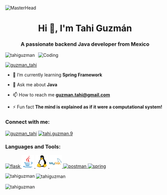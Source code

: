 ![MasterHead](https://cdn.hashnode.com/res/hashnode/image/upload/v1642776898162/A0RiFSWR1.jpeg)

<h1 align="center">Hi 👋, I'm Tahi Guzmán</h1>
<h3 align="center">A passionate backend Java developer from Mexico</h3>
<img align="right" alt="Coding" width="400" src="https://camo.githubusercontent.com/5ddf73ad3a205111cf8c686f687fc216c2946a75005718c8da5b837ad9de78c9/68747470733a2f2f7468756d62732e6766796361742e636f6d2f4576696c4e657874446576696c666973682d736d616c6c2e676966">


<p align="left"> <img src="https://komarev.com/ghpvc/?username=tahiguzman&label=Profile%20views&color=0e75b6&style=flat" alt="tahiguzman" /> </p>

<p align="left"> <a href="https://twitter.com/guzman_tahi" target="blank"><img src="https://img.shields.io/twitter/follow/guzman_tahi?logo=twitter&style=for-the-badge" alt="guzman_tahi" /></a> </p>

- 🌱 I’m currently learning **Spring Framework**

- 💬 Ask me about **Java**

- 📫 How to reach me **guzman.tahi@gmail.com**

- ⚡ Fun fact **The mind is explained as if it were a computational system!**

<h3 align="left">Connect with me:</h3>
<p align="left">
<a href="https://twitter.com/guzman_tahi" target="blank"><img align="center" src="https://raw.githubusercontent.com/rahuldkjain/github-profile-readme-generator/master/src/images/icons/Social/twitter.svg" alt="guzman_tahi" height="30" width="40" /></a>
<a href="https://fb.com/tahi.guzman.9" target="blank"><img align="center" src="https://raw.githubusercontent.com/rahuldkjain/github-profile-readme-generator/master/src/images/icons/Social/facebook.svg" alt="tahi.guzman.9" height="30" width="40" /></a>
</p>

<h3 align="left">Languages and Tools:</h3>
<p align="left"> <a href="https://flask.palletsprojects.com/" target="_blank" rel="noreferrer"> <img src="https://www.vectorlogo.zone/logos/pocoo_flask/pocoo_flask-icon.svg" alt="flask" width="40" height="40"/> </a> <a href="https://www.java.com" target="_blank" rel="noreferrer"> <img src="https://raw.githubusercontent.com/devicons/devicon/master/icons/java/java-original.svg" alt="java" width="40" height="40"/> </a> <a href="https://www.linux.org/" target="_blank" rel="noreferrer"> <img src="https://raw.githubusercontent.com/devicons/devicon/master/icons/linux/linux-original.svg" alt="linux" width="40" height="40"/> </a> <a href="https://www.mysql.com/" target="_blank" rel="noreferrer"> <img src="https://raw.githubusercontent.com/devicons/devicon/master/icons/mysql/mysql-original-wordmark.svg" alt="mysql" width="40" height="40"/> </a> <a href="https://postman.com" target="_blank" rel="noreferrer"> <img src="https://www.vectorlogo.zone/logos/getpostman/getpostman-icon.svg" alt="postman" width="40" height="40"/> </a> <a href="https://spring.io/" target="_blank" rel="noreferrer"> <img src="https://www.vectorlogo.zone/logos/springio/springio-icon.svg" alt="spring" width="40" height="40"/> </a> </p>

<p><img align="left" src="https://github-readme-stats.vercel.app/api/top-langs?username=tahiguzman&show_icons=true&locale=en&layout=compact" alt="tahiguzman" /></p>

<p>&nbsp;<img align="center" src="https://github-readme-stats.vercel.app/api?username=tahiguzman&show_icons=true&locale=en" alt="tahiguzman" /></p>

<p><img align="center" src="https://github-readme-streak-stats.herokuapp.com/?user=tahiguzman&" alt="tahiguzman" /></p>
